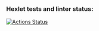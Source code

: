 ### Hexlet tests and linter status:
[![Actions Status](https://github.com/DuhaVx/frontend-project-44/actions/workflows/hexlet-check.yml/badge.svg)](https://github.com/DuhaVx/frontend-project-44/actions)